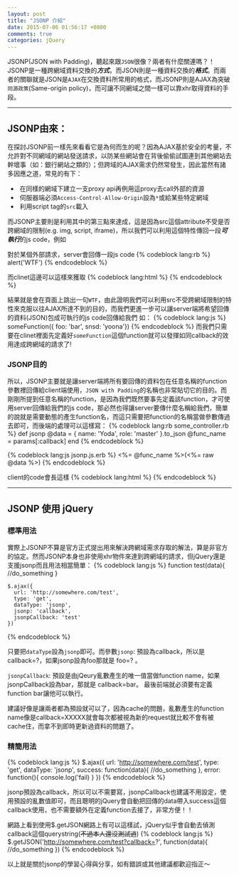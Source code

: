 ```yaml
---
layout: post
title: "JSONP 介紹"
date: 2015-07-06 01:56:17 +0800
comments: true
categories: jQuery
---
```

JSONP(JSON with Padding)，聽起來跟`JSON`很像？兩者有什麼關連嗎？！JSONP是一種跨網域資料交換的***方式***，而JSON則是一種資料交換的***格式***。而兩者的關聯就是JSON是`AJAX`在交換資料所常用的格式，而JSONP則是AJAX為突破`同源政策`(Same-origin policy)，而可讓不同網域之間一樣可以靠xhr取得資料的手段。

<!--more-->

---

## JSONP由來：
在探討JSONP前一樣先來看看它是為何而生的呢？因為AJAX基於安全的考量，不允許對不同網域的網站發送請求，以防某些網站會在背後偷偷試圖連到其他網站去幹壞事（如：銀行網站之類的）；但跨域的AJAX需求仍然常發生，因此當然有諸多因應之道，常見的有下：

*  在同樣的網域下建立一支proxy api再例用這proxy去call外部的資源
*  伺服器端必須`Access-Control-Allow-Origin`設為`*`或給某些特定網域
*  利用script tag的`src`載入

而JSONP主要則是利用其中的第三點來達成，這是因為src這個attribute不受是否跨網域的限制(e.g. img, script, iframe)，所以我們可以利用這個特性傳回一段***可執行***的js code，例如
  
對於某個外部請求，server會回傳一段js code
{% codeblock lang:rb %}
	alert('WTF')
{% endcodeblock %}  

而clinet這邊可以這樣來獲取
{% codeblock lang:html %}
	<script src="http://somewhere.com/test"></script>
{% endcodeblock %}

  
結果就是會在頁面上跳出一句`WTF`，由此證明我們可以利用src不受跨網域限制的特性來克服以往AJAX所達不到的目的，而我們更進一步可以讓server端將希望回傳的資料(JSON)包成可執行的js code回傳給我們
如：
{% codeblock lang:js %}
	someFunction({ foo: 'bar', snsd: 'yoona'})
{% endcodeblock %}
而我們只需要在clinet裡面先定義好`someFunction`這個function就可以發揮如同callback的效用達成跨網域的請求了!

### JSONP目的
所以，JSONP主要就是讓server端將所有要回傳的資料包在任意名稱的function參數裡回傳給client端使用，`JSON with Padding`的名稱也非常貼切它的目的。而剛剛所提到任意名稱的function，是因為我們既然要事先定義該function，才可使用server回傳給我們的js code，那必然也得讓server要傳什麼名稱給我們，簡單的說就是需要動態的產生function名，而這只需要把function的名稱當做參數傳過去即可，而後端的處理可以這樣寫：
{% codeblock lang:rb some_controller.rb %}
	def jsonp
	  @data = { name: 'Yoda', role: 'master' }.to_json
	  @func_name = params[:callback]
	end
{% endcodeblock %}

{% codeblock lang:js jsonp.js.erb %}
	<%= @func_name %>(<%= raw @data %>)
{% endcodeblock %}

client的code會長這樣
{% codeblock lang:html %}
 	<script>
	  var say_hi = function(data){
	    alert('Hi '+ data.name)
	  }
	</script>
	<script src="http://somewhere.com/test?callback=say_hi">
	</script>
{% endcodeblock %}

---
## JSONP 使用 jQuery
### 標準用法
實際上JSONP不算是官方正式提出用來解決跨網域需求存取的解法，算是非官方的協定。然而JSONP本身也非使用xhr物件來達到跨網域的請求，但jQuery還是支援jsonp而且用法相當簡單：
{% codeblock lang:js %}
 	function test(data){
 		//do_something
 	}

	$.ajax({
	  url: 'http://somewhere.com/test',
	  type: 'get',
	  dataType: 'jsonp',
	  jsonp: 'callback',
	  jsonpCallback: 'test'
	})
{% endcodeblock %}

只要把`dataType`設為`jsonp`即可。而參數`jsonp`: 預設為callback，所以是callback=?，如果jsonp設為foo那就是 foo=? 。    

`jsonpCallback`: 預設是由jQeury亂數產生的唯一值當做function name，如果 jsonpCallback設為bar，那就是 callback=bar。 最後前端就必須要有定義function bar讓他可以執行。  

建議好像是讓兩者都為預設就可以了，因為cache的問題，亂數產生的function name像是callback=XXXXX就會每次都被視為新的request就比較不會有被cache住，而拿不到即時更新過資料的問題了。
### 精簡用法
{% codeblock lang:js %}
	$.ajax({
	  url: 'http://somewhere.com/test',
	  type: 'get',
	  dataType: 'jsonp',
	  success: function(data){
	    //do_something
	  },
	  error: function(){
	  	console.log('fail)
	  }
	})
{% endcodeblock %}

jsonp預設為callback，所以可以不需要寫，jsonpCallback也建議不用設定，使用預設的亂數值即可，而且聰明的jQuery會自動把回傳的data帶入success這個callback使用，也不需要額外在定義function去接了，非常方便！！

網路上看到使用$.getJSON網路上有可以這樣試，jQuery似乎會自動去偵測callback這個querystring(~~不過本人還沒測試過~~)
{% codeblock lang:js %}
	$.getJSON('http://somewhere.com/test?callback=?', function(data){
	    //do_something
	})
{% endcodeblock %}

以上就是關於jsonp的學習心得與分享，如有錯誤或其他建議都歡迎指正～





